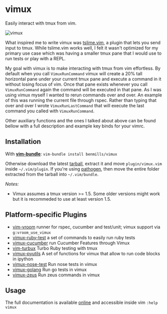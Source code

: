 # vimux

Easily interact with tmux from vim.

![vimux](https://www.braintreepayments.com/assets/images/blog/vimux3.png)

What inspired me to write vimux was [tslime.vim](https://github.com/kikijump/tslime.vim), a plugin that lets you send input to tmux. While tslime.vim works well, I felt it wasn't optimized for my primary use case which was having a smaller tmux pane that I would use to run tests or play with a REPL.

My goal with vimux is to make interacting with tmux from vim effortless. By default when you call `VimuxRunCommand` vimux will create a 20% tall horizontal pane under your current tmux pane and execute a command in it without losing focus of vim. Once that pane exists whenever you call `VimuxRunCommand` again the command will be executed in that pane. As I was using vimux myself I wanted to rerun commands over and over. An example of this was running the current file through rspec. Rather than typing that over and over I wrote `VimuxRunLastCommand` that will execute the last command you called with `VimuxRunCommand`.

Other auxiliary functions and the ones I talked about above can be found bellow with a full description and example key binds for your vimrc.

## Installation

With **[vim-bundle](https://github.com/benmills/vim-bundle)**: `vim-bundle install benmills/vimux`

Otherwise download the latest [tarball](https://github.com/benmills/vimux/tarball/master), extract it and move `plugin/vimux.vim` inside `~/.vim/plugin`. If you're using [pathogen](https://github.com/tpope/vim-pathogen), then move the entire folder extracted from the tarball into `~/.vim/bundle`.

_Notes:_ 

* Vimux assumes a tmux version >= 1.5. Some older versions might work but it is recommeded to use at least version 1.5.

## Platform-specific Plugins

* [vim-vroom](https://github.com/skalnik/vim-vroom) runner for rspec, cucumber and test/unit; vimux support via `g:vroom_use_vimux`
* [vimux-ruby-test](https://github.com/pgr0ss/vimux-ruby-test) a set of commands to easily run ruby tests
* [vimux-cucumber](https://github.com/cloud8421/vimux-cucumber) run Cucumber Features through Vimux
* [vim-turbux](https://github.com/jgdavey/vim-turbux) Turbo Ruby testing with tmux
* [vimux-pyutils](https://github.com/julienr/vimux-pyutils) A set of functions for vimux that allow to run code blocks in ipython
* [vimux-nose-test](https://github.com/pitluga/vimux-nose-test) Run nose tests in vimux
* [vimux-golang](https://github.com/benmills/vimux-golang) Run go tests in vimux
* [vimux-zeus](https://github.com/jingweno/vimux-zeus) Run zeus commands in vimux

## Usage

The full documentation is available [online](https://raw.github.com/benmills/vimux/master/doc/vimux.txt) and accessible inside vim `:help vimux`
